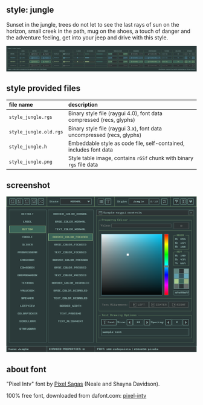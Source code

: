 ## style: jungle

Sunset in the jungle, trees do not let to see the last rays of sun on the horizon, small creek in the path, mug on the shoes, a touch of danger and the adventure feeling, get into your jeep and drive with this style.  

![jungle style table](style_jungle.png)

## style provided files

| file name | description |
| :-------- | :---------- |
| `style_jungle.rgs` | Binary style file (raygui 4.0), font data compressed (recs, glyphs) |
| `style_jungle.old.rgs` | Binary style file (raygui 3.x), font data uncompressed (recs, glyphs) |
| `style_jungle.h` | Embeddable style as code file, self-contained, includes font data |
| `style_jungle.png` | Style table image, contains `rGSf` chunk with binary `rgs` file data |

## screenshot

![jungle style screen](screenshot.png)

## about font

"Pixel Intv" font by [Pixel Sagas](http://www.pixelsagas.com) (Neale and Shayna Davidson).

100% free font, downloaded from dafont.com: [pixel-intv](https://www.dafont.com/pixel-intv.font)
